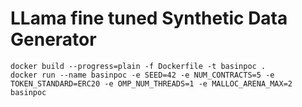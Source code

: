 # LLama fine tuned Synthetic Data Generator


```
docker build --progress=plain -f Dockerfile -t basinpoc .
docker run --name basinpoc -e SEED=42 -e NUM_CONTRACTS=5 -e TOKEN_STANDARD=ERC20 -e OMP_NUM_THREADS=1 -e MALLOC_ARENA_MAX=2 basinpoc
```